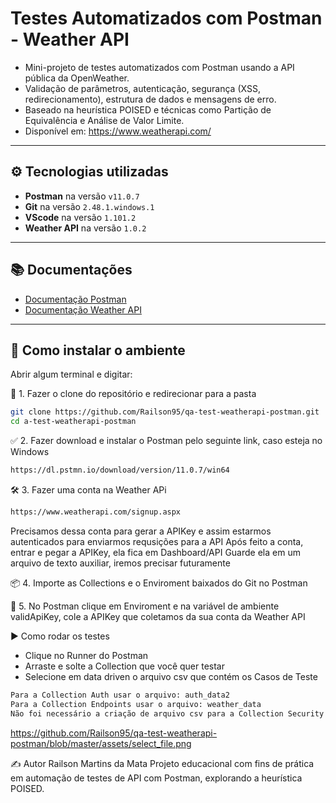 # Testes Automatizados com Postman - Weather API

- Mini-projeto de testes automatizados com Postman usando a API pública da OpenWeather.
- Validação de parâmetros, autenticação, segurança (XSS, redirecionamento), estrutura de dados e mensagens de erro.
- Baseado na heurística POISED e técnicas como Partição de Equivalência e Análise de Valor Limite.
- Disponível em: https://www.weatherapi.com/

---

## ⚙️ Tecnologias utilizadas

- **Postman** na versão `v11.0.7`
- **Git** na versão `2.48.1.windows.1`
- **VScode** na versão `1.101.2`
- **Weather API** na versão `1.0.2`

---

## 📚 Documentações

- [Documentação Postman](https://learning.postman.com/docs/introduction/overview/)
- [Documentação Weather API](https://app.swaggerhub.com/apis-docs/WeatherAPI.com/WeatherAPI/1.0.2#/)

---

## 🧰 Como instalar o ambiente

Abrir algum terminal e digitar:

🔁 1. Fazer o clone do repositório e redirecionar para a pasta

```bash
git clone https://github.com/Railson95/qa-test-weatherapi-postman.git
cd a-test-weatherapi-postman
```

✅ 2. Fazer download e instalar o Postman pelo seguinte link, caso esteja no Windows

```bash
https://dl.pstmn.io/download/version/11.0.7/win64
```

🛠️ 3. Fazer uma conta na Weather APi

```bash
https://www.weatherapi.com/signup.aspx
```

Precisamos dessa conta para gerar a APIKey e assim estarmos autenticados para enviarmos requsições para a API
Após feito a conta, entrar e pegar a APIKey, ela fica em Dashboard/API
Guarde ela em um arquivo de texto auxiliar, iremos precisar futuramente

📦 4. Importe as Collections e o Enviroment baixados do Git no Postman

📁 5. No Postman clique em Enviroment e na variável de ambiente validApiKey, cole a APIKey que coletamos da sua conta da Weather API

▶️ Como rodar os testes

- Clique no Runner do Postman
- Arraste e solte a Collection que você quer testar
- Selecione em data driven o arquivo csv que contém os Casos de Teste

```bash
Para a Collection Auth usar o arquivo: auth_data2
Para a Collection Endpoints usar o arquivo: weather_data
Não foi necessário a criação de arquivo csv para a Collection Security
```

https://github.com/Railson95/qa-test-weatherapi-postman/blob/master/assets/select_file.png

✍️ Autor
Railson Martins da Mata
Projeto educacional com fins de prática em automação de testes de API com Postman, explorando a heurística POISED.
